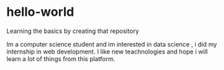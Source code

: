 # hello-world
Learning the basics by creating that repository

Im a computer science student and im interested in data science , i did my internship in web development.
I like new teachnologies and hope i will learn a lot of things from this platform.
